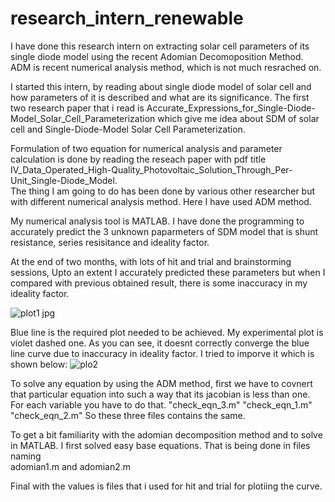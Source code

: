 # research_intern_renewable
I have done this research intern on extracting solar cell parameters of its single diode model using the recent Adomian Decomoposition Method. ADM is recent numerical analysis method, which is not much resrached on.

I started this intern, by reading about single diode model of solar cell and how parameters of it is described and what are its significance. The first two research paper that i read is Accurate_Expressions_for_Single-Diode-Model_Solar_Cell_Parameterization which give me idea about SDM of solar cell and Single-Diode-Model Solar Cell Parameterization. 

Formulation of two equation for numerical analysis and parameter calculation is done by reading the reseach paper with pdf title IV_Data_Operated_High-Quality_Photovoltaic_Solution_Through_Per-Unit_Single-Diode_Model.  
The thing I am going to do has been done by various other researcher but with different numerical analysis method. Here I have used ADM method. 

My numerical analysis tool is MATLAB. I have done the programming to accurately predict the 3 unknown paparmeters of SDM model  that is shunt resistance, series resisitance and ideality factor. 

At the end of two months, with lots of hit and trial and brainstorming sessions,  Upto an extent I accurately predicted these parameters but when I compared with previous obtained result, there is some inaccuracy in my ideality factor. 

![plot1 jpg](https://github.com/singh1112001/research_intern_renewable/assets/88104229/cfb468ca-2ee3-48e1-b171-487c43ee5f42)

Blue line is the required plot needed to be achieved. My experimental plot is violet dashed one. As you can see, it doesnt correctly converge the blue line curve due to inaccuracy in ideality factor. 
I tried to imporve it which is shown below: 
![plo2](https://github.com/singh1112001/research_intern_renewable/assets/88104229/c2bbaa58-12bc-4924-ae62-0bdfb69e94a0)

To solve any equation by using the ADM method, first we have to covnert that particular equation into such a way that its jacobian is less than one. For each variable you have to do that. 
"check_eqn_3.m" "check_eqn_1.m" "check_eqn_2.m"  So these three files contains the same. 

To get a bit familiarity with the adomian decomposition method and to solve in MATLAB. I first solved easy base equations. That is being done in files naming  
adomian1.m and adomian2.m


Final with the values is files that i used for hit and trial for plotiing the curve. 

